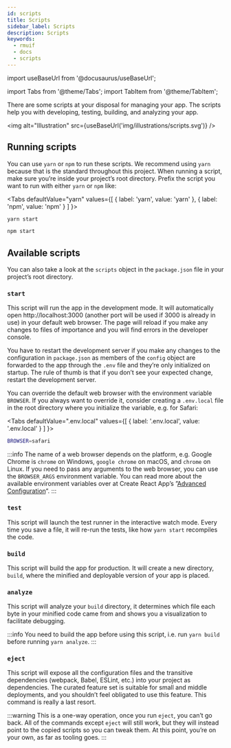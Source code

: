 ```yaml
---
id: scripts
title: Scripts
sidebar_label: Scripts
description: Scripts
keywords:
  - rmuif
  - docs
  - scripts
---
```


import useBaseUrl from '@docusaurus/useBaseUrl';

import Tabs from '@theme/Tabs';
import TabItem from '@theme/TabItem';

There are some scripts at your disposal for managing your app. The scripts help you with developing, testing, building, and analyzing your app.

<img alt="Illustration" src={useBaseUrl('img/illustrations/scripts.svg')} />

## Running scripts

You can use `yarn` or `npm` to run these scripts. We recommend using `yarn` because that is the standard throughout this project. When running a script, make sure you’re inside your project’s root directory. Prefix the script you want to run with either `yarn` or `npm` like:

<Tabs
defaultValue="yarn"
values={[
{ label: 'yarn', value: 'yarn' },
{ label: 'npm', value: 'npm' }
]
}>
<TabItem value="yarn">

```sh
yarn start
```

</TabItem>
<TabItem value="npm">

```sh
npm start
```

</TabItem>
</Tabs>

## Available scripts

You can also take a look at the `scripts` object in the `package.json` file in your project’s root directory.

### `start`

This script will run the app in the development mode. It will automatically open http://localhost:3000 (another port will be used if 3000 is already in use) in your default web browser. The page will reload if you make any changes to files of importance and you will find errors in the developer console.

You have to restart the development server if you make any changes to the configuration in `package.json` as members of the `config` object are forwarded to the app through the `.env` file and they’re only initialized on startup. The rule of thumb is that if you don’t see your expected change, restart the development server.

You can override the default web browser with the environment variable `BROWSER`. If you always want to override it, consider creating a `.env.local` file in the root directory where you initialize the variable, e.g. for Safari:

<Tabs
defaultValue=".env.local"
values={[
{ label: '.env.local', value: '.env.local' }
]
}>
<TabItem value=".env.local">

```sh
BROWSER=safari
```

</TabItem>
</Tabs>

:::info
The name of a web browser depends on the platform, e.g. Google Chrome is `chrome` on Windows, `google chrome` on macOS, and `chrome` on Linux. If you need to pass any arguments to the web browser, you can use the `BROWSER_ARGS` environment variable. You can read more about the available environment variables over at Create React App’s ”[Advanced Configuration](https://create-react-app.dev/docs/advanced-configuration)“.
:::

### `test`

This script will launch the test runner in the interactive watch mode. Every time you save a file, it will re-run the tests, like how `yarn start` recompiles the code.

### `build`

This script will build the app for production. It will create a new directory, `build`, where the minified and deployable version of your app is placed.

### `analyze`

This script will analyze your `build` directory, it determines which file each byte in your minified code came from and shows you a visualization to facilitate debugging.

:::info
You need to build the app before using this script, i.e. run `yarn build` before running `yarn analyze`.
:::

### `eject`

This script will expose all the configuration files and the transitive dependencies (webpack, Babel, ESLint, etc.) into your project as dependencies. The curated feature set is suitable for small and middle deployments, and you shouldn’t feel obligated to use this feature. This command is really a last resort.

:::warning
This is a one-way operation, once you run `eject`, you can’t go back. All of the commands except `eject` will still work, but they will instead point to the copied scripts so you can tweak them. At this point, you’re on your own, as far as tooling goes.
:::
